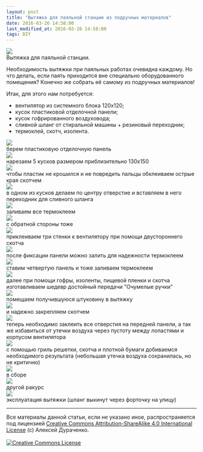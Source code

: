 ```yaml
---
layout: post
title: "Вытяжка для паяльной станции из подручных материалов"
date: 2016-03-26 14:58:00
last_modified_at: 2016-03-26 14:58:00
tags: DIY
---
```



<div class="post-image">
<img src="/img/posts/2016-03-26-air-extractor/air-extractor.jpg">
<div class="post-image-caption">Вытяжка для паяльной станции.</div>
</div>

Необходимость вытяжки при паяльных работах очевидна каждому.
Но что делать, если паять приходится вне специально оборудованного помещения?
Конечно же собрать её самому из подручных материалов!

<!--more-->

Итак, для этого нам потребуется:

* вентилятор из системного блока 120х120;
* кусок пластиковой отделочной панели;
* кусок гофрированного воздуховода;
* сливной шланг от стиральной машины + резиновый переходник;
* термоклей, скотч, изолента.

<div class="post-image">
<img src="/img/posts/2016-03-26-air-extractor/1.jpg">
<div class="post-image-caption">берем пластиковую отделочную панель</div>
</div>


<div class="post-image">
<img src="/img/posts/2016-03-26-air-extractor/2.jpg">
<div class="post-image-caption">нарезаем 5 кусков размером приблизительно 130х150</div>
</div>


<div class="post-image">
<img src="/img/posts/2016-03-26-air-extractor/3.jpg">
<div class="post-image-caption">чтобы пластик не крошился и не повредить пальцы обклеиваем острые края скотчем</div>
</div>


<div class="post-image">
<img src="/img/posts/2016-03-26-air-extractor/4.jpg">
<div class="post-image-caption">в одном из кусков делаем по центру отверстие и вставляем в него переходник для сливного шланга</div>
</div>


<div class="post-image">
<img src="/img/posts/2016-03-26-air-extractor/5.jpg">
<div class="post-image-caption">заливаем все термоклеем</div>
</div>


<div class="post-image">
<img src="/img/posts/2016-03-26-air-extractor/6.jpg">
<div class="post-image-caption">с обратной стороны тоже</div>
</div>


<div class="post-image">
<img src="/img/posts/2016-03-26-air-extractor/7.jpg">
<div class="post-image-caption">приклеиваем три стенки к вентилятору при помощи двустороннего скотча</div>
</div>


<div class="post-image">
<img src="/img/posts/2016-03-26-air-extractor/8.jpg">
<div class="post-image-caption">после фиксации панели можно залить для надежности термоклеем</div>
</div>


<div class="post-image">
<img src="/img/posts/2016-03-26-air-extractor/9.jpg">
<div class="post-image-caption">ставим четвертую панель и тоже заливаем термоклеем</div>
</div>


<div class="post-image">
<img src="/img/posts/2016-03-26-air-extractor/10.jpg">
<div class="post-image-caption">далее при помощи гофры, изоленты, пищевой пленки и скотча изготавливаем шедевр достойный передачи "Очумелые ручки"</div>
</div>


<div class="post-image">
<img src="/img/posts/2016-03-26-air-extractor/11.jpg">
<div class="post-image-caption">помещаем получившуюся штуковину в вытяжку</div>
</div>


<div class="post-image">
<img src="/img/posts/2016-03-26-air-extractor/12.jpg">
<div class="post-image-caption">и надежно закрепляем скотчем</div>
</div>


<div class="post-image">
<img src="/img/posts/2016-03-26-air-extractor/13.jpg">
<div class="post-image-caption">теперь необходимо заклеить все отверстия на передней панели, а так же
избавиться от утечки воздуха через пустоту между лопастями и корпусом вентилятора</div>
</div>


<div class="post-image">
<img src="/img/posts/2016-03-26-air-extractor/14.jpg">
<div class="post-image-caption">с помощью гриль решетки, скотча и плотной бумаги добиваемся необходимого результата
(небольшая утечка воздуха сохранилась, но не критично)</div>
</div>


<div class="post-image">
<img src="/img/posts/2016-03-26-air-extractor/15.jpg">
<div class="post-image-caption">в сборе</div>
</div>


<div class="post-image">
<img src="/img/posts/2016-03-26-air-extractor/16.jpg">
<div class="post-image-caption">другой ракурс</div>
</div>


<div class="post-image">
<img src="/img/posts/2016-03-26-air-extractor/17.jpg">
<div class="post-image-caption">эксплуатация вытяжки (шланг выкинут через форточку на улицу)</div>
</div>


<hr>
<div class="copyright">
Все материалы данной статьи, если не указано иное, распространяется под лицензией <a rel="license" href="http://creativecommons.org/licenses/by-sa/4.0/">Creative Commons Attribution-ShareAlike 4.0 International License</a>
(c) Алексей Дураченко.
<br>
<br>
<a rel="license" href="http://creativecommons.org/licenses/by-sa/4.0/"><img alt="Creative Commons License" style="border-width:0" src="https://i.creativecommons.org/l/by-sa/4.0/88x31.png" /></a>
</div>

